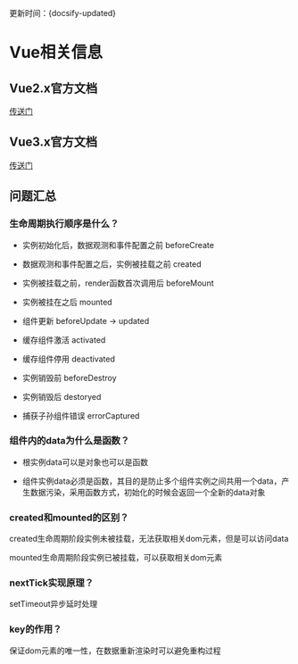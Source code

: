 
更新时间：{docsify-updated}

# Vue相关信息


## Vue2.x官方文档

[传送门](https://cn.vuejs.org/)

## Vue3.x官方文档

[传送门](https://vue3js.cn/)

## 问题汇总

### 生命周期执行顺序是什么？

- 实例初始化后，数据观测和事件配置之前  beforeCreate 

- 数据观测和事件配置之后，实例被挂载之前 created 

- 实例被挂载之前，render函数首次调用后 beforeMount 

- 实例被挂在之后  mounted

- 组件更新 beforeUpdate -> updated

- 缓存组件激活 activated

- 缓存组件停用 deactivated

- 实例销毁前 beforeDestroy 

- 实例销毁后 destoryed

- 捕获子孙组件错误 errorCaptured

### 组件内的data为什么是函数？

- 根实例data可以是对象也可以是函数

- 组件实例data必须是函数，其目的是防止多个组件实例之间共用一个data，产生数据污染，采用函数方式，初始化的时候会返回一个全新的data对象


### created和mounted的区别？

created生命周期阶段实例未被挂载，无法获取相关dom元素，但是可以访问data

mounted生命周期阶段实例已被挂载，可以获取相关dom元素

### nextTick实现原理？

setTimeout异步延时处理

### key的作用？

保证dom元素的唯一性，在数据重新渲染时可以避免重构过程
